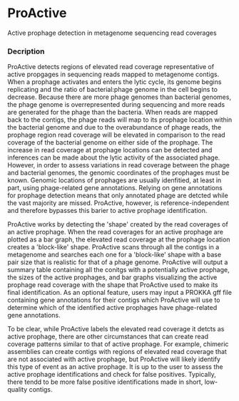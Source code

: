# ProActive
Active prophage detection in metagenome sequencing read coverages

### Decription
ProActive detects regions of elevated read coverage representative of active propgages in sequencing reads mapped to metagenome contigs. When a prophage activates and enters the lytic cycle, its genome begins replicating and the ratio of bacterial:phage genome in the cell begins to decrease. Because there are more phage genomes than bacterial genomes, the phage genome is overrepresented during sequencing and more reads are generated for the phage than the bacteria. When reads are mapped back to the contigs, the phage reads will map to its prophage location within the bacterial genome and due to the overabundance of phage reads, the prophage region read coverage will be elevated in comparison to the read coverage of the bacterial genome on either side of the prophage. The increase in read coverage at prophage locations can be detected and inferences can be made about the lytic activity of the associated phage. However, in order to assess variations in read coverage between the phage and bacterial genomes, the genomic coordinates of the prophages must be known. Genomic locations of prophages are usually idenfitied, at least in part, using phage-related gene annotations. Relying on gene annotations for prophage detection means that only annotated phage are detcted while the vast majority are missed. ProActive, however, is reference-independent and therefore bypasses this barier to active prophage identification.

ProActive works by detecting the 'shape' created by the read coverages of an active prophage. When the read coverages for an active prophage are plotted as a bar graph, the elevated read coverage at the prophage location creates a 'block-like' shape. ProActive scans through all the contigs in a metagenome and searches each one for a 'block-like' shape with a base pair size that is realistic for that of a phage genome. ProActive will output a summary table containing all the conitgs with a potentially active prophage, the sizes of the active prophages, and bar graphs visualizing the active prophage read coverage with the shape that ProActive used to make its final identification. As an optional feature, users may input a PROKKA gff file containing gene annotations for their contigs which ProActive will use to determine which of the identified active prophages have phage-related gene annotations. 

To be clear, while ProActive labels the elevated read coverage it detcts as active prophage, there are other circumstances that can create read coverage patterns similar to that of active prophage. For example, chimeric assemblies can create contigs with regions of elevated read coverage that are not associated with active prophage, but ProActive will likely identify this type of event as an active prophage. It is up to the user to assess the active prophage identifications and check for false positives. Typically, there tendd to be more false positive identifications made in short, low-quality contigs. 
